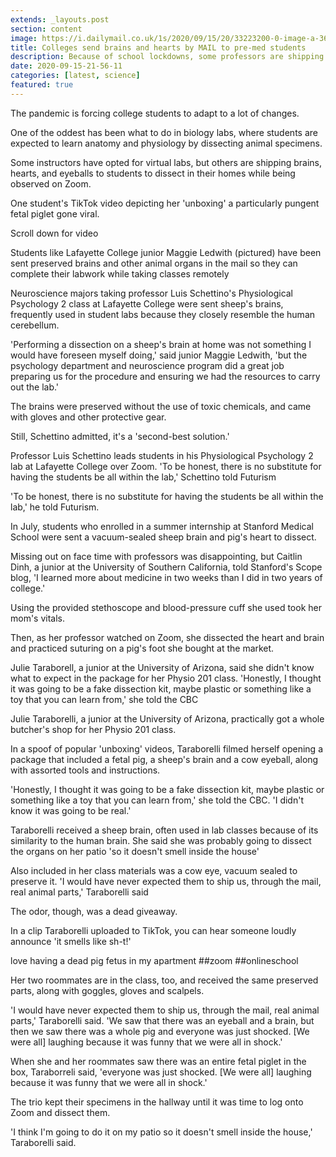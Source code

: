 ```yaml
---
extends: _layouts.post
section: content
image: https://i.dailymail.co.uk/1s/2020/09/15/20/33223200-0-image-a-36_1600199984268.jpg 
title: Colleges send brains and hearts by MAIL to pre-med students 
description: Because of school lockdowns, some professors are shipping brains, hearts, and eyeballs to lab students to dissect in their homes while they observe on Zoom. 
date: 2020-09-15-21-56-11 
categories: [latest, science] 
featured: true 
--- 
```

The pandemic is forcing college students to adapt to a lot of changes.

One of the oddest has been what to do in biology labs, where students are expected to learn anatomy and physiology by dissecting animal specimens.

Some instructors have opted for virtual labs, but others are shipping brains, hearts, and eyeballs to students to dissect in their homes while being observed on Zoom.

One student's TikTok video depicting her 'unboxing' a particularly pungent fetal piglet gone viral.

Scroll down for video 

Students like Lafayette College junior Maggie Ledwith (pictured) have been sent preserved brains and other animal organs in the mail so they can complete their labwork while taking classes remotely

Neuroscience majors taking professor Luis Schettino's Physiological Psychology 2 class at Lafayette College were sent sheep's brains, frequently used in student labs because they closely resemble the human cerebellum. 

'Performing a dissection on a sheep's brain at home was not something I would have foreseen myself doing,' said junior Maggie Ledwith, 'but the psychology department and neuroscience program did a great job preparing us for the procedure and ensuring we had the resources to carry out the lab.' 

The brains were preserved without the use of toxic chemicals, and came with gloves and other protective gear. 

Still, Schettino admitted, it's a 'second-best solution.' 

Professor Luis Schettino leads students in his Physiological Psychology 2 lab at Lafayette College over Zoom. 'To be honest, there is no substitute for having the students be all within the lab,' Schettino told Futurism

'To be honest, there is no substitute for having the students be all within the lab,' he told Futurism. 

In July, students who enrolled in a summer internship at Stanford Medical School were sent a vacuum-sealed sheep brain and pig's heart to dissect. 

Missing out on face time with professors was disappointing, but Caitlin Dinh, a junior at the University of Southern California, told Stanford's Scope blog, 'I learned more about medicine in two weeks than I did in two years of college.'

Using the provided stethoscope and blood-pressure cuff she used took her mom's vitals.

Then, as her professor watched on Zoom, she dissected the heart and brain and practiced suturing on a pig's foot she bought at the market.

Julie Taraborell, a junior at the University of Arizona, said she didn't know what to expect in the package for her Physio 201 class. 'Honestly, I thought it was going to be a fake dissection kit, maybe plastic or something like a toy that you can learn from,' she told the CBC

Julie Taraborelli, a junior at the University of Arizona, practically got a whole butcher's shop for her Physio 201 class.

In a spoof of popular 'unboxing' videos, Taraborelli filmed herself opening a package that included a fetal pig, a sheep's brain and a cow eyeball, along with assorted tools and instructions.

'Honestly, I thought it was going to be a fake dissection kit, maybe plastic or something like a toy that you can learn from,' she told the CBC. 'I didn't know it was going to be real.'

Taraborelli received a sheep brain, often used in lab classes because of its similarity to the human brain. She said she was probably going to dissect the organs on her patio 'so it doesn't smell inside the house'

Also included in her class materials was a cow eye, vacuum sealed to preserve it. 'I would have never expected them to ship us, through the mail, real animal parts,' Taraborelli said

The odor, though, was a dead giveaway.

In a clip Taraborelli uploaded to TikTok, you can hear someone loudly announce 'it smells like sh-t!'

love having a dead pig fetus in my apartment ##zoom ##onlineschool

Her two roommates are in the class, too, and received the same preserved parts, along with goggles, gloves and scalpels.

'I would have never expected them to ship us, through the mail, real animal parts,' Taraborelli said. 'We saw that there was an eyeball and a brain, but then we saw there was a whole pig and everyone was just shocked. [We were all] laughing because it was funny that we were all in shock.'

When she and her roommates saw there was an entire fetal piglet in the box, Taraborreli said, 'everyone was just shocked. [We were all] laughing because it was funny that we were all in shock.'

The trio kept their specimens in the hallway until it was time to log onto Zoom and dissect them.

'I think I'm going to do it on my patio so it doesn't smell inside the house,' Taraborelli said.

